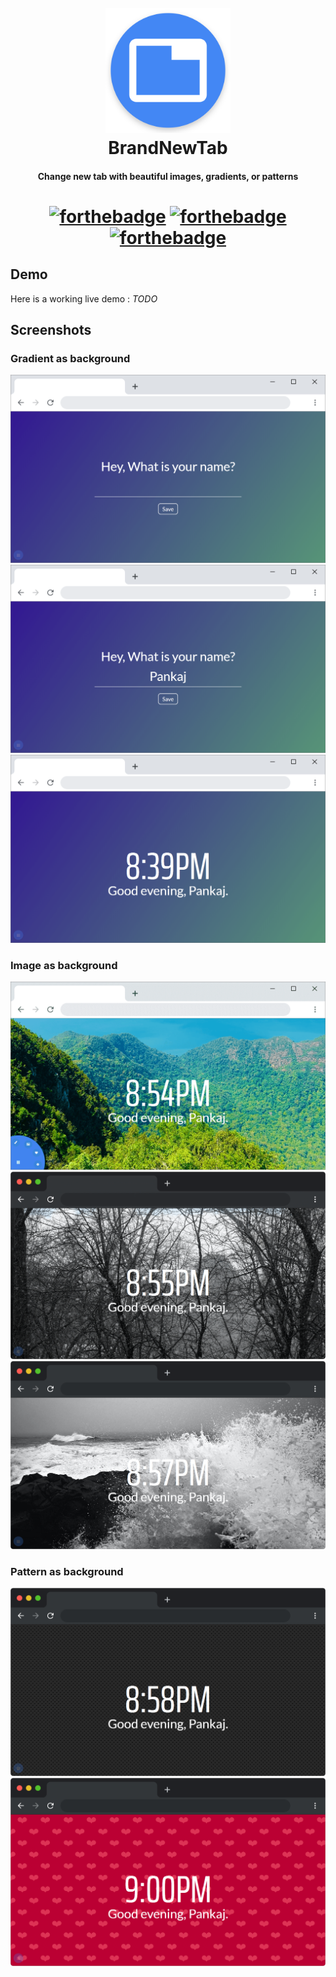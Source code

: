 <h1 align="center">
  <br>
  <img src="icons/512.png" alt="BrandNewTab" width="200">
  <br>
  BrandNewTab
  <br>
</h1>

<h4 align="center">Change new tab with beautiful images, gradients, or patterns</h4>

<h1/>

<h1 align="center">

[![forthebadge](https://forthebadge.com/images/badges/uses-html.svg)](https://forthebadge.com) [![forthebadge](https://forthebadge.com/images/badges/uses-css.svg)](https://forthebadge.com) [![forthebadge](https://forthebadge.com/images/badges/uses-js.svg)](https://forthebadge.com)

</h1>

## Demo
Here is a working live demo : <i>TODO</i>

## Screenshots

### Gradient as background
![INTRO](images/1_win_gradient_bg.png)
![INPUT](images/2_win_gradient_bg.png)
![CLOCK/GREET](images/3_win_gradient_bg.png)

### Image as background
![MAIN](images/4_win_image_bg.png)
![MAC](images/5_mac_image_bg.png)
![MAC](images/6_mac_image_bg.png)

### Pattern as background
![MAC](images/7_mac_pattern_bg.png)
![MAC](images/8_mac_pattern_bg.png)
